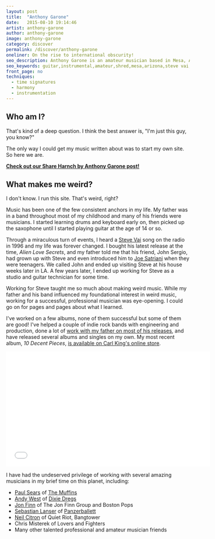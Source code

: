 ```yaml
---
layout: post
title:  "Anthony Garone"
date:   2015-08-10 19:14:46
artist: anthony-garone
author: anthony-garone
image: anthony-garone
category: discover
permalink: /discover/anthony-garone
oneliner: On the rise to international obscurity!
seo_description: Anthony Garone is an amateur musician based in Mesa, AZ. He also runs this site.
seo_keywords: guitar,instrumental,amateur,shred,mesa,arizona,steve vai,robert fripp
front_page: no
techniques:
  - time signatures
  - harmony
  - instrumentation
---
```

## Who am I?

That's kind of a deep question. I think the best answer is, "I'm just this guy, you know?"

The only way I could get my music written about was to start my own site. So here we are.

**[<i class="fa fa-youtube-play"></i> Check out our Share Harnch by Anthony Garone post!](/learn/harnch)**

## What makes me weird?

I don't know. I run this site. That's weird, right?

Music has been one of the few consistent anchors in my life. My father was in a band throughout most of my childhood and many of his friends were musicians. I started learning drums and keyboard early on, then picked up the saxophone until I started playing guitar at the age of 14 or so.

Through a miraculous turn of events, I heard a [Steve Vai](/discover/steve-vai) song on the radio in 1996 and my life was forever changed. I bought his latest release at the time, *Alien Love Secrets*, and my father told me that his friend, John Sergio, had grown up with Steve and even introduced him to [Joe Satriani](http://satriani.com) when they were teenagers. We called John and ended up visiting Steve at his house weeks later in LA. A few years later, I ended up working for Steve as a studio and guitar technician for some time.

Working for Steve taught me so much about making weird music. While my father and his band influenced my foundational interest in weird music, working for a successful, professional musician was eye-opening. I could go on for pages and pages about what I learned.

I've worked on a few albums, none of them successful but some of them are good! I've helped a couple of indie rock bands with engineering and production, done a lot of [work with my father on most of his releases](https://itunes.apple.com/us/artist/tony-garone/id4470162), and have released several albums and singles on my own. My most recent album, *10 Decent Pieces*, [is available on Carl King's online store](http://shop.carlkingdom.com/collections/digital-downloads/products/anthony-garone-10-decent-pieces).

<div class="video-wrapper">
<iframe width="560" height="315" src="//www.youtube.com/embed/sXhvsZDbK2c" frameborder="0" allowfullscreen=""></iframe>
</div>

I have had the undeserved privilege of working with several amazing musicians in my brief time on this planet, including:

- [Paul Sears](http://paulsears.net) of [The Muffins](https://en.wikipedia.org/wiki/The_Muffins)
- [Andy West](/discover/andy-west) of [Dixie Dregs](https://en.wikipedia.org/wiki/Dixie_Dregs)
- [Jon Finn](http://jonfinn.com) of The Jon Finn Group and Boston Pops
- [Sebastian Lanser](http://sebastianlanser.com) of [Panzerballett](/discover/panzerballett)
- [Neil Citron](http://neilcitron.com) of Quiet Riot, Bangtower
- Chris Misterek of Lovers and Fighters
- Many other talented professional and amateur musician friends
